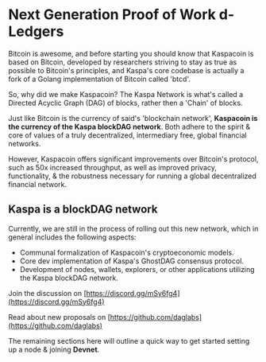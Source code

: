 # Next Generation Proof of Work d-Ledgers

Bitcoin is awesome, and before starting you should know that Kaspacoin is based on Bitcoin, developed by researchers striving to stay as true as possible to Bitcoin's principles, and Kaspa's core codebase is actually a fork of a Golang implementation of Bitcoin called 'btcd'.

So, why did we make Kaspacoin? The Kaspa Network is what's called a Directed Acyclic Graph \(DAG\) of blocks, rather then a 'Chain' of blocks.

Just like Bitcoin is the currency of said's 'blockchain network', **Kaspacoin is the currency of the Kaspa blockDAG network**. Both adhere to the spirit & core of values of a truly decentralized, intermediary free, global financial networks.

However, Kaspacoin offers significant improvements over Bitcoin's protocol, such as 50x increased throughput, as well as improved privacy, functionality, & the robustness necessary for running a global decentralized financial network.

## Kaspa is a blockDAG network

Currently, we are still in the process of rolling out this new network, which in general includes the following aspects:

* Communal formalization of Kaspacoin's cryptoeconomic models.
* Core dev implementation of Kaspa's GhostDAG consensus protocol.
* Development of nodes, wallets, explorers, or other applications utilizing the Kaspa blockDAG network.

Join the discussion on [https://discord.gg/mSy6fg4](https://discord.gg/mSy6fg4)

Read about new proposals on [https://github.com/daglabs](https://github.com/daglabs)

The remaining sections here will outline a quick way to get started setting up a node & joining **Devnet**.



